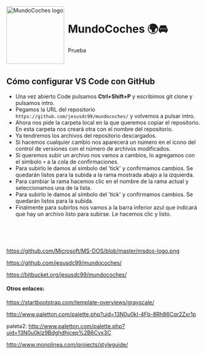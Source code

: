 <img width="150" height="150" align="left" style="float: left; margin: 0 10px 0 0;" alt="MundoCoches logo" src="https://ii.yuki.la/4/61/d4102a91a3e2d018543848f1d814e1b894e014e3932eb9c0d90435a48ad73614.gif">


# MundoCoches :earth_africa::oncoming_automobile:
Prueba

<br>

## Cómo configurar VS Code con GitHub
- Una vez abierto Code pulsamos **Ctrl+Shift+P** y escribimos git clone y pulsamos intro.<br>
- Pegamos la URL del repositorio `https://github.com/jesusdc99/mundocoches/` y volvemos a pulsar intro.<br>
- Ahora nos pide la carpeta local en la que queremos copiar el repositorio. En esta carpeta nos creará otra con el nombre del repositorio.<br>
- Ya tendremos los archivos del repositorio descargados.<br>
- Si hacemos cualquier cambio nos aparecerá un número en el icono del control de versiones con el número de archivos modificados.<br>
- Si queremos subir un archivo nos vamos a cambios, lo agregamos con el símbolo `+` a la cola de confirmaciones.<br>
- Para subirlo le damos al símbolo del 'tick' y confirmamos cambios. Se quedarán listos para la subida a la rama mostrada abajo a la izquierda.<br>
- Para cambiar la rama hacemos clic en el nombre de la rama actual y seleccionamos una de la lista.<br>
- Para subirlo le damos al símbolo del 'tick' y confirmamos cambios. Se quedarán listos para la subida.<br>
- Finalmente para subirlos nos vamos a la barra inferior azul que indicará que hay un archivo listo para subirse. Le hacemos clic y listo.

<br><br><br>

https://github.com/Microsoft/MS-DOS/blob/master/msdos-logo.png

https://github.com/jesusdc99/mundocoches/

https://bitbucket.org/jesusdc99/mundocoches/

#### Otros enlaces:

https://startbootstrap.com/template-overviews/grayscale/<br>

http://www.paletton.com/palette.php?uid=13N0u0kl-4Fb-8Rh86Cqr2Zxr1p<br>

paleta2: http://www.paletton.com/palette.php?uid=13N0u0klz9Bdghdhjcep%2B6Cvx3C<br>

http://www.monolinea.com/projects/styleguide/<br>


<br><br>